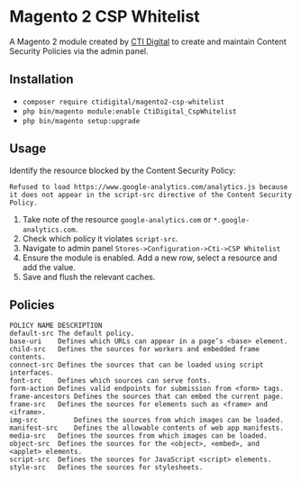 # Magento 2 CSP Whitelist
A Magento 2 module created by [CTI Digital] to create and maintain Content Security Policies via the admin panel.

## Installation
- `composer require ctidigital/magento2-csp-whitelist`
- `php bin/magento module:enable CtiDigital_CspWhitelist`
- `php bin/magento setup:upgrade`

## Usage
Identify the resource blocked by the Content Security Policy:
```
Refused to load https://www.google-analytics.com/analytics.js because it does not appear in the script-src directive of the Content Security Policy.
```
1. Take note of the resource `google-analytics.com` or `*.google-analytics.com`.
2. Check which policy it violates `script-src`.
3. Navigate to admin panel `Stores->Configuration->Cti->CSP Whitelist`
4. Ensure the module is enabled. Add a new row, select a resource and add the value.
5. Save and flush the relevant caches.

## Policies
```
POLICY NAME	DESCRIPTION
default-src	The default policy.
base-uri	Defines which URLs can appear in a page’s <base> element.
child-src	Defines the sources for workers and embedded frame contents.
connect-src	Defines the sources that can be loaded using script interfaces.
font-src	Defines which sources can serve fonts.
form-action	Defines valid endpoints for submission from <form> tags.
frame-ancestors	Defines the sources that can embed the current page.
frame-src	Defines the sources for elements such as <frame> and <iframe>.
img-src         Defines the sources from which images can be loaded.
manifest-src	Defines the allowable contents of web app manifests.
media-src	Defines the sources from which images can be loaded.
object-src	Defines the sources for the <object>, <embed>, and <applet> elements.
script-src	Defines the sources for JavaScript <script> elements.
style-src	Defines the sources for stylesheets.
```

[CTI Digital]:https://www.ctidigital.com/